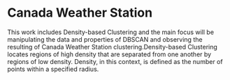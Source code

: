 # Canada Weather Station
This work includes Density-based Clustering and the main focus will be manipulating the data and properties of DBSCAN and observing the resulting of Canada Weather Station clustering.Density-based Clustering locates regions of high density that are separated from one another by regions of low density. Density, in this context, is defined as the number of points within a specified radius.
